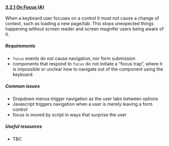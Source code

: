 #### [3.2.1 On Focus (A)](http://www.w3.org/TR/UNDERSTANDING-WCAG20/consistent-behavior-receive-focus.html)

When a keyboard user focuses on a control it must not cause a change of context, such as loading a new page/tab. This stops unexpected things happening without screen reader and screen magnifer users being aware of it.

##### Requirements

*   `focus` events do not cause navigation, nor form submission
*   components that respond to `focus` do not initiate a “focus trap”, where it is impossible or unclear how to navigate out of the component using the keyboard.

##### Common issues

*   Dropdown menus trigger navigation as the user tabs between options
*   Javascript triggers navigation when a user is merely leaving a form control
*   focus is moved by script in ways that surprise the user

##### Useful resources

*   TBC
